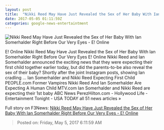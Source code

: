 ```yaml
---
layout: post
title:  "Nikki Reed May Have Just Revealed the Sex of Her Baby With Ian Somerhalder Right Before Our Very Eyes - E! Online"
date: 2017-05-05 01:11:59Z
categories: google-news-entertaintment
---
```


![Nikki Reed May Have Just Revealed the Sex of Her Baby With Ian Somerhalder Right Before Our Very Eyes - E! Online](http://akns-images.eonline.com/eol_images/Entire_Site/201744/rs_600x600-170504150923-600-nikki-reed-ian-pregnant.jpg?downsize=450:*&crop=450:350;left,top)

E! Online Nikki Reed May Have Just Revealed the Sex of Her Baby With Ian Somerhalder Right Before Our Very Eyes E! Online Nikki Reed and Ian Somerhalder announced the exciting news that they were expecting their first child together earlier today, but did the parents-to-be also reveal the sex of their baby? Shortly after the joint Instagram posts, showing Ian cradling ... Ian Somerhalder and Nikki Reed Expecting First Child PEOPLE.com Former Vampires Nikki Reed And Ian Somerhalder Are Expecting A Human Child MTV.com Ian Somerhalder and Nikki Reed are expecting their 1st baby ABC News PerezHilton.com - Hollywood Life - Entertainment Tonight - USA TODAY all 51 news articles »


Full story on F3News: [Nikki Reed May Have Just Revealed the Sex of Her Baby With Ian Somerhalder Right Before Our Very Eyes - E! Online](http://www.f3nws.com/n/3pqQjH)

> Posted on: Friday, May 5, 2017 6:11:59 AM
